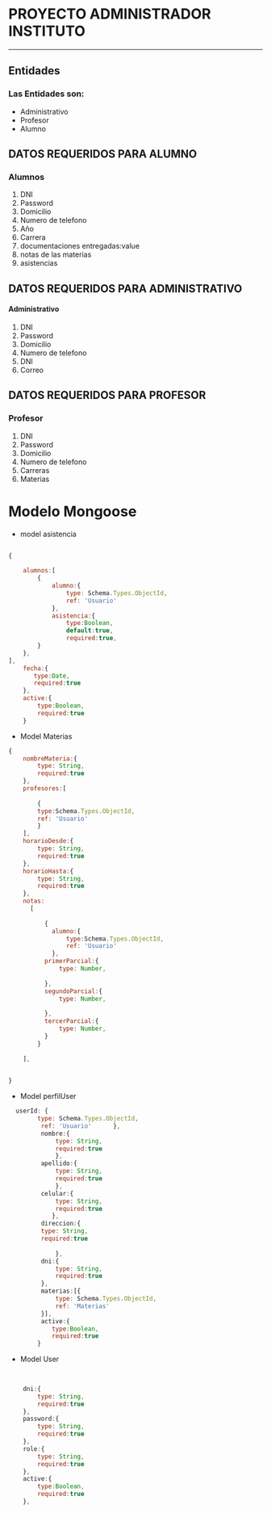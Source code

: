 # PROYECTO ADMINISTRADOR INSTITUTO 
---

## Entidades
### **Las Entidades son:**
- Administrativo
- Profesor
- Alumno

## DATOS REQUERIDOS PARA ALUMNO

### **Alumnos**
1. DNI 
2. Password
3. Domicilio
4. Numero de telefono
5. Año
6. Carrera
7. documentaciones entregadas:value
8. notas de las materias
9. asistencias



## DATOS REQUERIDOS PARA ADMINISTRATIVO

#### **Administrativo**
1. DNI 
2. Password
3. Domicilio
4. Numero de telefono
5. DNI 
6. Correo


## DATOS REQUERIDOS PARA PROFESOR

### **Profesor**
1. DNI 
2. Password
3. Domicilio
4. Numero de telefono
5. Carreras
6. Materias

# **Modelo Mongoose**

- model asistencia
```js

{
    
    alumnos:[
        {
            alumno:{
                type: Schema.Types.ObjectId,
                ref: 'Usuario'
            },
            asistencia:{
                type:Boolean,
                default:true,
                required:true,  
        }
    },
],
    fecha:{
       type:Date,
       required:true
    },
    active:{
        type:Boolean,
        required:true
    }


```

- Model Materias
```js
{
    nombreMateria:{
        type: String,
        required:true
    },
    profesores:[
        
        {
        type:Schema.Types.ObjectId,
        ref: 'Usuario'
        }
    ],
    horarioDesde:{
        type: String,
        required:true
    },
    horarioHasta:{
        type: String,
        required:true
    },
    notas:
      [
          
          {
            alumno:{
                type:Schema.Types.ObjectId,
                ref: 'Usuario'
            },
          primerParcial:{
              type: Number,
              
          },
          segundoParcial:{
              type: Number,
              
          },
          tercerParcial:{
              type: Number,
          }
        }
    
    ],
    

}

```

- Model perfilUser
```js
  userId: { 
        type: Schema.Types.ObjectId,
         ref: 'Usuario'      },
         nombre:{
             type: String,
             required:true
             },
         apellido:{
             type: String,
             required:true
             },
         celular:{
             type: String,
             required:true
            },
         direccion:{
         type: String,
         required:true
                     
             },
         dni:{
             type: String,
             required:true
         },
         materias:[{
             type: Schema.Types.ObjectId,
             ref: 'Materias'            
         }],
         active:{
            type:Boolean,
            required:true
        }
```

- Model User
```js
   
  
    dni:{
        type: String,
        required:true
    },
    password:{
        type: String,
        required:true
    },
    role:{
        type: String,
        required:true
    },
    active:{
        type:Boolean,
        required:true
    },
    
```
